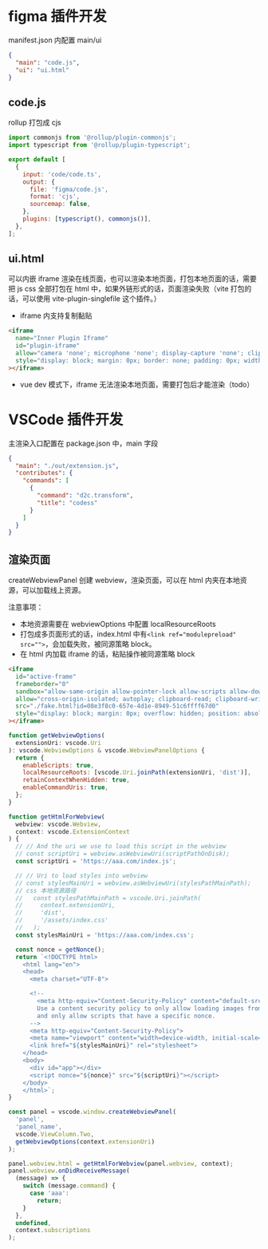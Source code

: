 # figma 插件开发

manifest.json 内配置 main/ui

```json
{
  "main": "code.js",
  "ui": "ui.html"
}
```

## code.js

rollup 打包成 cjs

```js
import commonjs from '@rollup/plugin-commonjs';
import typescript from '@rollup/plugin-typescript';

export default [
  {
    input: 'code/code.ts',
    output: {
      file: 'figma/code.js',
      format: 'cjs',
      sourcemap: false,
    },
    plugins: [typescript(), commonjs()],
  },
];
```

## ui.html

可以内嵌 iframe 渲染在线页面，也可以渲染本地页面，打包本地页面的话，需要把 js css 全部打包在 html 中，如果外链形式的话，页面渲染失败（vite 打包的话，可以使用 vite-plugin-singlefile 这个插件。）

- iframe 内支持复制黏贴

```html
<iframe
  name="Inner Plugin Iframe"
  id="plugin-iframe"
  allow="camera 'none'; microphone 'none'; display-capture 'none'; clipboard-write 'none'"
  style="display: block; margin: 0px; border: none; padding: 0px; width: 100%; height: 100%; background-color: white;"
></iframe>
```

- vue dev 模式下，iframe 无法渲染本地页面，需要打包后才能渲染（todo）

# VSCode 插件开发

主渲染入口配置在 package.json 中，main 字段

```json
{
  "main": "./out/extension.js",
  "contributes": {
    "commands": [
      {
        "command": "d2c.transform",
        "title": "codess"
      }
    ]
  }
}
```

## 渲染页面

createWebviewPanel 创建 webview，渲染页面，可以在 html 内夹在本地资源，可以加载线上资源。

注意事项：

- 本地资源需要在 webviewOptions 中配置 localResourceRoots
- 打包成多页面形式的话，index.html 中有`<link ref="modulepreload" src="">`，会加载失败，被同源策略 block。
- 在 html 内加载 iframe 的话，粘贴操作被同源策略 block

```html
<iframe
  id="active-frame"
  frameborder="0"
  sandbox="allow-same-origin allow-pointer-lock allow-scripts allow-downloads allow-forms"
  allow="cross-origin-isolated; autoplay; clipboard-read; clipboard-write;"
  src="./fake.html?id=08e3f8c0-657e-4d1e-8949-51c6ffff67d0"
  style="display: block; margin: 0px; overflow: hidden; position: absolute; width: 100%; height: 100%; visibility: visible;"
></iframe>
```

```js
function getWebviewOptions(
  extensionUri: vscode.Uri
): vscode.WebviewOptions & vscode.WebviewPanelOptions {
  return {
    enableScripts: true,
    localResourceRoots: [vscode.Uri.joinPath(extensionUri, 'dist')],
    retainContextWhenHidden: true,
    enableCommandUris: true,
  };
}

function getHtmlForWebview(
  webview: vscode.Webview,
  context: vscode.ExtensionContext
) {
  // // And the uri we use to load this script in the webview
  // const scriptUri = webview.asWebviewUri(scriptPathOnDisk);
  const scriptUri = 'https://aaa.com/index.js';

  // // Uri to load styles into webview
  // const stylesMainUri = webview.asWebviewUri(stylesPathMainPath);
  // css 本地资源路径
  //   const stylesPathMainPath = vscode.Uri.joinPath(
  //     context.extensionUri,
  //     'dist',
  //     '/assets/index.css'
  //   );
  const stylesMainUri = 'https://aaa.com/index.css';

  const nonce = getNonce();
  return `<!DOCTYPE html>
    <html lang="en">
    <head>
      <meta charset="UTF-8">

      <!--
        <meta http-equiv="Content-Security-Policy" content="default-src 'none';">
        Use a content security policy to only allow loading images from https or from our extension directory,
        and only allow scripts that have a specific nonce.
      -->
      <meta http-equiv="Content-Security-Policy">
      <meta name="viewport" content="width=device-width, initial-scale=1.0">
      <link href="${stylesMainUri}" rel="stylesheet">
    </head>
    <body>
      <div id="app"></div>
      <script nonce="${nonce}" src="${scriptUri}"></script>
    </body>
    </html>`;
}

const panel = vscode.window.createWebviewPanel(
  'panel',
  'panel_name',
  vscode.ViewColumn.Two,
  getWebviewOptions(context.extensionUri)
);

panel.webview.html = getHtmlForWebview(panel.webview, context);
panel.webview.onDidReceiveMessage(
  (message) => {
    switch (message.command) {
      case 'aaa':
        return;
    }
  },
  undefined,
  context.subscriptions
);
```
